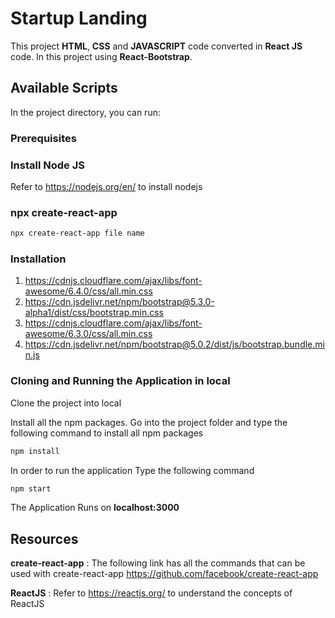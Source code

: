 # Startup Landing

This project **HTML**, **CSS** and **JAVASCRIPT** code converted in **React JS** code. In this project using **React-Bootstrap**.

## Available Scripts

In the project directory, you can run:

### Prerequisites

### Install Node JS
Refer to https://nodejs.org/en/ to install nodejs

### npx create-react-app
```bash
npx create-react-app file name
```

### Installation

1. https://cdnjs.cloudflare.com/ajax/libs/font-awesome/6.4.0/css/all.min.css
2. https://cdn.jsdelivr.net/npm/bootstrap@5.3.0-alpha1/dist/css/bootstrap.min.css
3. https://cdnjs.cloudflare.com/ajax/libs/font-awesome/6.3.0/css/all.min.css
4. https://cdn.jsdelivr.net/npm/bootstrap@5.0.2/dist/js/bootstrap.bundle.min.js

### Cloning and Running the Application in local

Clone the project into local

Install all the npm packages. Go into the project folder and type the following command to install all npm packages

```bash
npm install
```

In order to run the application Type the following command

```bash
npm start
```

The Application Runs on **localhost:3000**

## Resources

**create-react-app** : The following link has all the commands that can be used with create-react-app
https://github.com/facebook/create-react-app

**ReactJS** : Refer to https://reactjs.org/ to understand the concepts of ReactJS
